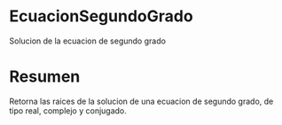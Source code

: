 # EcuacionSegundoGrado
Solucion de la ecuacion de segundo grado
# Resumen
Retorna las raices de la solucion de una ecuacion de segundo grado, de tipo real, complejo y conjugado.
